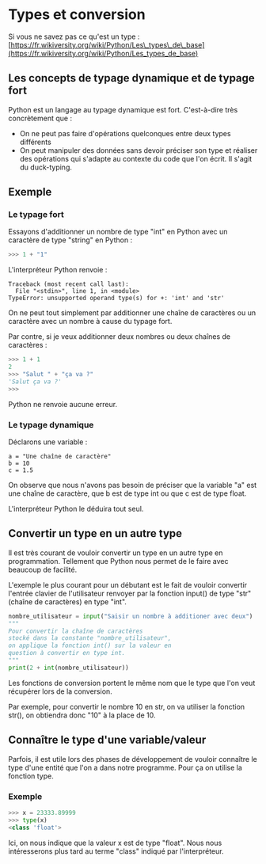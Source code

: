 # Types et conversion

Si vous ne savez pas ce qu'est un type : [https://fr.wikiversity.org/wiki/Python/Les\_types\_de\_base](https://fr.wikiversity.org/wiki/Python/Les_types_de_base)

## Les concepts de typage dynamique et de typage fort

Python est un langage au typage dynamique est fort. C'est-à-dire très concrètement que :

* On ne peut pas faire d'opérations quelconques entre deux types différents
* On peut manipuler des données sans devoir préciser son type et réaliser des opérations qui s'adapte au contexte du code que l'on écrit. Il s'agit du duck-typing.

## Exemple

### Le typage fort

Essayons d'additionner un nombre de type "int" en Python avec un caractère de type "string" en Python : 

```python
>>> 1 + "1" 
```

L'interpréteur Python renvoie : 

```text
Traceback (most recent call last):
  File "<stdin>", line 1, in <module>
TypeError: unsupported operand type(s) for +: 'int' and 'str'
```

On ne peut tout simplement par additionner une chaîne de caractères ou un caractère avec un nombre à cause du typage fort.

Par contre, si je veux additionner deux nombres ou deux chaînes de caractères : 

```python
>>> 1 + 1
2
>>> "Salut " + "ça va ?"
'Salut ça va ?'
>>>
```

Python ne renvoie aucune erreur.

### Le typage dynamique

Déclarons une variable : 

```text
a = "Une chaîne de caractère" 
b = 10
c = 1.5
```

On observe que nous n'avons pas besoin de préciser que la variable "a" est une chaîne de caractère, que b est de type int ou que c est de type float.

L'interpréteur Python le déduira tout seul.

## Convertir un type en un autre type

Il est très courant de vouloir convertir un type en un autre type en programmation. Tellement que Python nous permet de le faire avec beaucoup de facilité.

L'exemple le plus courant pour un débutant est le fait de vouloir convertir l'entrée clavier de l'utilisateur renvoyer par la fonction input\(\) de type "str" \(chaîne de caractères\) en type "int". 

```python
nombre_utilisateur = input("Saisir un nombre à additioner avec deux") 
"""
Pour convertir la chaîne de caractères 
stocké dans la constante "nombre_utilisateur", 
on applique la fonction int() sur la valeur en 
question à convertir en type int. 
"""
print(2 + int(nombre_utilisateur)) 
```

Les fonctions de conversion portent le même nom que le type que l'on veut récupérer lors de la conversion.

Par exemple, pour convertir le nombre 10 en str, on va utiliser la fonction str\(\), on obtiendra donc "10" à la place de 10.

## Connaître le type d'une variable/valeur

Parfois, il est utile lors des phases de développement de vouloir connaître le type d'une entité que l'on a dans notre programme. Pour ça on utilise la fonction type.

### Exemple 

```python
>>> x = 23333.89999
>>> type(x)
<class 'float'>
```

Ici, on nous indique que la valeur x est de type "float". Nous nous intéresserons plus tard au terme "class" indiqué par l'interpréteur.

